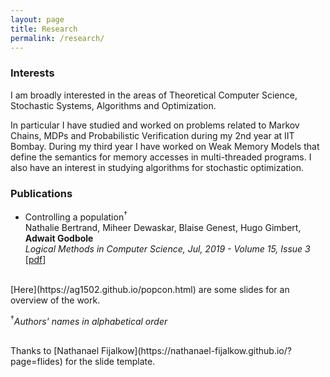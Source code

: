 ```yaml
---
layout: page
title: Research
permalink: /research/
---
```


### Interests

I am broadly interested in the areas of Theoretical Computer Science, Stochastic Systems, Algorithms and Optimization. 

In particular I have studied and worked on problems related to Markov Chains, MDPs and Probabilistic Verification during my 2nd year at IIT Bombay. During my third year I have worked on Weak Memory Models that define the semantics for memory accesses in multi-threaded programs. I also have an interest in studying algorithms for stochastic optimization. 

### Publications

* Controlling a population<sup>&dagger;</sup><br/>
Nathalie Bertrand, Miheer Dewaskar, Blaise Genest, Hugo Gimbert, **Adwait Godbole**<br/>
*Logical Methods in Computer Science, Jul, 2019 - Volume 15, Issue 3*
\[[pdf](https://arxiv.org/pdf/1807.00893.pdf)\]
<br/>
<!-- \[[code](link)\] -->
[Here](https://ag1502.github.io/popcon.html) are some slides for an overview of the work.


<sup>&dagger;</sup>*Authors' names in alphabetical order* 

<br>
Thanks to [Nathanael Fijalkow](https://nathanael-fijalkow.github.io/?page=flides) for the slide template.
<!-- 
### Contact me

[adwaitg@cse.iitb.ac.in](mailto:adwaitg@cse.iitb.ac.in) -->